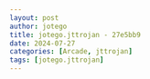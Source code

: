 ```yaml
---
layout: post
author: jotego
title: jotego.jttrojan - 27e5bb9
date: 2024-07-27
categories: [Arcade, jttrojan]
tags: [jotego.jttrojan]
---
```


